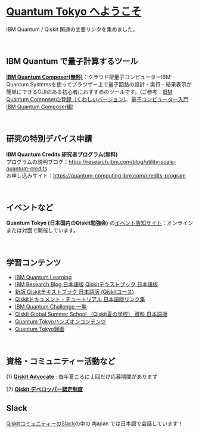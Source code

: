 # [Quantum Tokyo へようこそ](https://quantum-tokyo.github.io/introduction/intro.html)


IBM Quantum / Qiskit 関連の主要リンクを集めました。

<br>

## IBM Quantum で量子計算するツール
**[IBM Quantum Composer(無料)](https://quantum-computing.ibm.com/composer)**：クラウド型量子コンピューターIBM Quantum Systemsを使ってブラウザー上で量子回路の設計・実行・結果表示が簡単にできるGUIのある初心者におすすめのツールです。(ご参考：[IBM Quantum Composerの登録（くわしいバージョン）](https://qiita.com/kifumi/items/7ac33ab7939d2dd796d0)、[量子コンピューター入門 IBM Quantum Composer編](https://qiita.com/kifumi/items/1c1a3438db214f369b97))

<br>

## 研究の特別デバイス申請
**IBM Quantum Credits 研究者プログラム(無料)**<br>
プログラムの説明ブログ：https://research.ibm.com/blog/utility-scale-quantum-credits<br>
お申し込みサイト：https://quantum-computing.ibm.com/credits-program<br>

<br>

## イベントなど
**Quantum Tokyo (日本国内のQiskit勉強会)** の[イベント告知サイト](https://quantum-tokyo.connpass.com/)：オンラインまたは対面で開催しています。

<br>

## 学習コンテンツ
- [IBM Quantum Learning](https://learning.quantum.ibm.com/)
- [IBM Research Blog 日本語版](https://quantum-tokyo.github.io/introduction/ibm_research_blog.html)
 [Qiskitテキストブック 日本語版](https://quantum-tokyo.github.io/introduction/qiskit_textbook_ja.html)
- [新版 Qiskitテキストブック 日本語版 (Qiskitコース)](https://quantum-tokyo.github.io/introduction/qiskit_textbook_new_ja.html)
- [Qiskitドキュメント・チュートリアル 日本語版リンク集](https://quantum-tokyo.github.io/introduction/qiskit_documents_ja.html)
- [IBM Quantum Challenge 一覧](https://quantum-tokyo.github.io/introduction/quantum_challenge_ja.html)
- [Qiskit Global Summer School （Qiskit夏の学校） 資料 日本語版](https://quantum-tokyo.github.io/introduction/qgss_ja.html)
- [Quantum Tokyoハンズオンコンテンツ](https://github.com/quantum-tokyo/qiskit-handson)
- [Quantum Tokyo録画](https://www.youtube.com/channel/UCT_lkXOYYBIbfk8CnvQ6Heg)


<br>

## 資格・コミュニティー活動など
(1) **[Qiskit Advocate](https://github.com/qiskit-advocate/application-guide)** : 毎年夏ごろに１回だけ応募期間があります

(2) **[Qiskit デベロッパー認定制度](https://www.ibm.com/training/certification/C0010300)** 


## Slack ##
[QiskitコミュニティーのSlack](https://ibm.co/joinqiskitslack)の中の #japan では日本語で会話しています！
